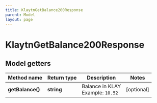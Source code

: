 ```yaml
---
title: KlaytnGetBalance200Response
parent: Model
layout: page
---
```


# KlaytnGetBalance200Response

## Model getters

Method name | Return type | Description | Notes
------------ | ------------- | ------------- | -------------
**getBalance()** | **string** | Balance in KLAY <br>Example: `10.52` | [optional]

